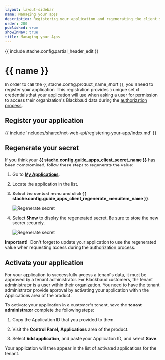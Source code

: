 ```yaml
---
layout: layout-sidebar
name: Managing your apps
description: Registering your application and regenerating the client secret
order: 200
published: true
showInNav: true
title: Managing your Apps
---
```


{{ include stache.config.partial_header_edit }}

# {{ name }}

In order to call the {{ stache.config.product_name_short }}, you'll need to register your application. This registration provides a unique set of credentials that your application will use when asking a user for permission to access their organization's Blackbaud data during the <a href="{{ stache.config.guide_web_api_authorization }}" target="_blank">authorization process</a>.

## Register your application

{{ include 'includes/shared/nxt-web-api/registering-your-app/index.md' }}

## Regenerate your secret

If you think your **{{ stache.config.guide_apps_client_secret_name }}** has been compromised, follow these steps to regenerate the value:

1. Go to <strong><a href="{{ stache.config.developer_app_management_url }}" target= "_blank">My Applications</a></strong>.

2. Locate the application in the list.

3. Select the context menu and click **{{ stache.config.guide_apps_client_regenerate_menuitem_name }}**.
    
    ![Regenerate secret][my_apps_regenerate]

4. Select **Show** to display the regenerated secret. Be sure to store the new secret securely.

    ![Regenerate secret][my_apps_regeneratedsecret]

[my_apps_regenerate]: /assets/img/my_applications_regenerate.jpg
[my_apps_regeneratedsecret]: /assets/img/my_applications_regeneratedsecret.jpg

<p class="alert alert-warning"><strong>Important!&nbsp;&nbsp;</strong> Don't forget to update your application to use the regenerated value when requesting access during the <a href="{{ stache.config.guide_web_api_authorization }}" target="_blank">authorization process</a>.</p>

## Activate your application

For your application to successfully access a tenant's data, it must be approved by a tenant administrator. For Blackbaud customers, the tenant administrator is a user within their organization. You need to have the tenant administrator provide approval by activating your application within the Applications area of the product. 

To activate your application in a customer's tenant, have the **tenant administrator** complete the following steps: 

1. Copy the Application ID that you provided to them. 

2. Visit the **Control Panel, Applications** area of the product.

3. Select **Add application**, and paste your Application ID, and select **Save**.

Your application will then appear in the list of activated applications for the tenant.

